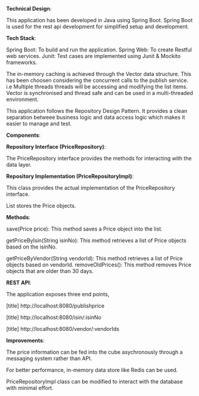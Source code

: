 **Technical Design**:

This application has been developed in Java using Spring Boot. Spring Boot is used for the rest api development for simplified setup and development.

**Tech Stack**:

Spring Boot: To build and run the application.
Spring Web: To create Restful web services.
Junit: Test cases are implemented using Junit & Mockito frameworks.

The in-memory caching is achieved through the Vector data structure. This has been choosen considering the concurrent calls to the publish service. i.e Multiple threads threads will be accessing and modifying the list items. Vector is synchronised and thread safe and can be used in a multi-threaded environment.

This application follows the Repository Design Pattern. It provides a clean separation betweee business logic and data access logic which makes it easier to manage and test.


**Components**:

**Repository Interface (PriceRepository)**:

The PriceRepository interface provides the methods for interacting with the data layer.

**Repository Implementation (PriceRepositoryImpl)**:

This class provides the actual implementation of the PriceRepository interface.

List<Price> stores the Price objects.

**Methods**:

save(Price price): This method saves a Price object into the list.

getPriceByIsin(String isinNo): This method retrieves a list of Price objects based on the isinNo.

getPriceByVendor(String vendorId): This method retrieves a list of Price objects based on vendorId.
removeOldPrices(): This method removes Price objects that are older than 30 days.

**REST API**:

The application exposes three end points,

[title] http://localhost:8080/publishprice

[title] http://localhost:8080/isin/:isinNo

[title] http://localhost:8080/vendor/:vendorIds


**Improvements**:

The price information can be fed into the cube asychronously through a messaging system rather than API. 

For better performance, in-memory data store like Redis can be used. 

PriceRepositoryImpl class can be modified to interact with the database with minimal effort.
